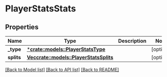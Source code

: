 # PlayerStatsStats

## Properties

Name | Type | Description | Notes
------------ | ------------- | ------------- | -------------
**_type** | [***crate::models::PlayerStatsType**](PlayerStats_type.md) |  | [optional] 
**splits** | [**Vec<crate::models::PlayerStatsSplits>**](PlayerStats_splits.md) |  | [optional] 

[[Back to Model list]](../README.md#documentation-for-models) [[Back to API list]](../README.md#documentation-for-api-endpoints) [[Back to README]](../README.md)


